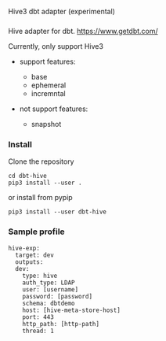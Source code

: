 Hive3 dbt adapter (experimental)

### 
Hive adapter for dbt. https://www.getdbt.com/

Currently, only support Hive3

- support features:
   - base
   - ephemeral
   - incremntal

- not support features:
   - snapshot

### Install
Clone the repository
```
cd dbt-hive
pip3 install --user .
```
or install from pypip
```
pip3 install --user dbt-hive
```

### Sample profile
```
hive-exp:
  target: dev
  outputs:
  dev:
    type: hive
    auth_type: LDAP
    user: [username]
    password: [password]
    schema: dbtdemo
    host: [hive-meta-store-host]
    port: 443
    http_path: [http-path]
    thread: 1
```
